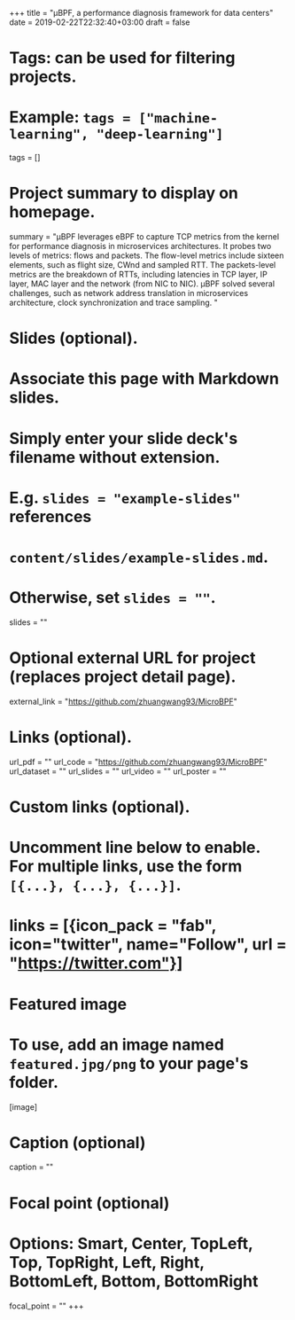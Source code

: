 +++
title = "μBPF, a performance diagnosis framework for data centers"
date = 2019-02-22T22:32:40+03:00
draft = false

# Tags: can be used for filtering projects.
# Example: `tags = ["machine-learning", "deep-learning"]`
tags = []

# Project summary to display on homepage.
summary = "μBPF leverages eBPF to capture TCP metrics from the kernel for performance diagnosis in microservices architectures. It probes two levels of metrics: flows and packets. The flow-level metrics include sixteen elements, such as flight size, CWnd and sampled RTT. The packets-level metrics are the breakdown of RTTs, including latencies in TCP layer, IP layer, MAC layer and the network (from NIC to NIC). μBPF solved several challenges, such as network address translation in microservices architecture, clock synchronization and trace sampling. "

# Slides (optional).
#   Associate this page with Markdown slides.
#   Simply enter your slide deck's filename without extension.
#   E.g. `slides = "example-slides"` references 
#   `content/slides/example-slides.md`.
#   Otherwise, set `slides = ""`.
slides = ""

# Optional external URL for project (replaces project detail page).
external_link = "https://github.com/zhuangwang93/MicroBPF"

# Links (optional).
url_pdf = ""
url_code = "https://github.com/zhuangwang93/MicroBPF"
url_dataset = ""
url_slides = ""
url_video = ""
url_poster = ""

# Custom links (optional).
#   Uncomment line below to enable. For multiple links, use the form `[{...}, {...}, {...}]`.
# links = [{icon_pack = "fab", icon="twitter", name="Follow", url = "https://twitter.com"}]

# Featured image
# To use, add an image named `featured.jpg/png` to your page's folder. 
[image]
  # Caption (optional)
  caption = ""

  # Focal point (optional)
  # Options: Smart, Center, TopLeft, Top, TopRight, Left, Right, BottomLeft, Bottom, BottomRight
  focal_point = ""
+++
